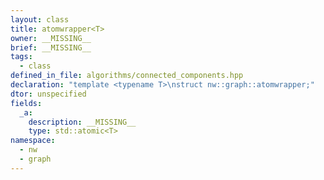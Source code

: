 ```yaml
---
layout: class
title: atomwrapper<T>
owner: __MISSING__
brief: __MISSING__
tags:
  - class
defined_in_file: algorithms/connected_components.hpp
declaration: "template <typename T>\nstruct nw::graph::atomwrapper;"
dtor: unspecified
fields:
  _a:
    description: __MISSING__
    type: std::atomic<T>
namespace:
  - nw
  - graph
---
```

